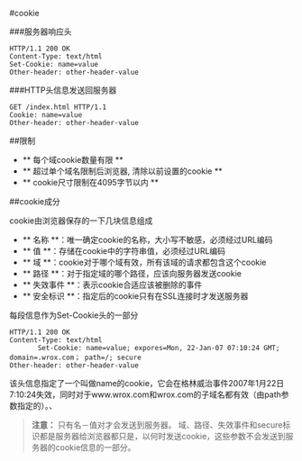 #cookie

###服务器响应头
```
HTTP/1.1 200 OK
Content-Type: text/html
Set-Cookie: name=value
Other-header: other-header-value
```

###HTTP头信息发送回服务器
```
GET /index.html HTTP/1.1
Cookie: name=value
Other-header: other-header-value
```
##限制
- ** 每个域cookie数量有限 **
- ** 超过单个域名限制后浏览器, 清除以前设置的cookie **
- ** cookie尺寸限制在4095字节以内 **

##cookie成分

cookie由浏览器保存的一下几块信息组成

- ** 名称 **：唯一确定cookie的名称，大小写不敏感，必须经过URL编码
- ** 值 **：存储在cookie中的字符串值，必须经过URL编码
- ** 域 **：cookie对于哪个域有效，所有该域的请求都包含这个cookie
- ** 路径 **：对于指定域的哪个路径，应该向服务器发送cookie
- ** 失效事件 **：表示cookie合适应该被删除的事件
- ** 安全标识 **：指定后的cookie只有在SSL连接时才发送服务器

每段信息作为Set-Cookie头的一部分

```
HTTP/1.1 200 OK
Content-Type: text/html
       Set-Cookie: name=value; expores=Mon, 22-Jan-07 07:10:24 GMT; domain=.wrox.com； path=/; secure
Other-header: other-header-value
```

该头信息指定了一个叫做name的cookie，它会在格林威治事件2007年1月22日7:10:24失效，同时对于www.wrox.com和wrox.com的子域名都有效（由path参数指定的）。、

> **注意：** 
> 只有名－值对才会发送到服务器。
> 域、路径、失效事件和secure标识都是服务器给浏览器都只是，以何时发送cookie，这些参数不会发送到服务器的cookie信息的一部分。